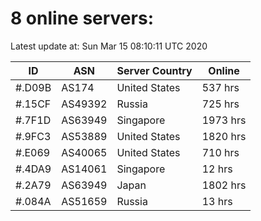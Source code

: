 # 8 online servers:

Latest update at: Sun Mar 15 08:10:11 UTC 2020

| ID | ASN | Server Country | Online |
| -- | --- | -------------- | ------ |
| #.D09B | AS174 | United States | 537 hrs |
| #.15CF | AS49392 | Russia | 725 hrs |
| #.7F1D | AS63949 | Singapore | 1973 hrs |
| #.9FC3 | AS53889 | United States | 1820 hrs |
| #.E069 | AS40065 | United States | 710 hrs |
| #.4DA9 | AS14061 | Singapore | 12 hrs |
| #.2A79 | AS63949 | Japan | 1802 hrs |
| #.084A | AS51659 | Russia | 13 hrs |

